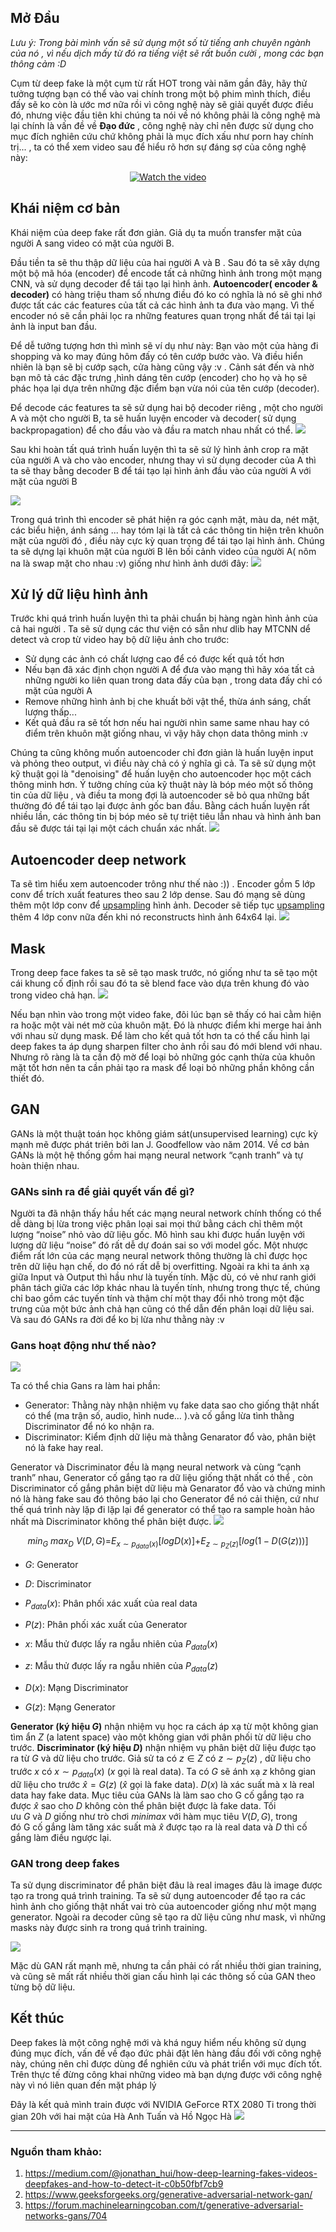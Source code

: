 ## Mở Đầu
*Lưu ý: Trong bài mình vấn sẽ sử dụng một số từ tiếng anh chuyên ngành của nó , vì nếu dịch mấy từ đó ra tiếng việt sẽ rất buồn cười , mong các bạn thông cảm :D* 

Cụm từ deep fake là một cụm từ rất HOT trong vài năm gần đây, hãy thử tưởng tượng bạn có thể vào vai chính trong một bộ phim mình thích, điều đấy sẽ ko còn là ước mơ nữa rồi vì công nghệ này sẽ giải quyết được điều đó, nhưng việc đầu tiên khi chúng ta nói về nó không phải là công nghệ mà lại chính là vấn đề về **Đạo đức** , công nghệ này chỉ nên được sử dụng cho mục đích nghiên cứu chứ không phải là mục đích xấu như porn hay chính trị... , ta có thể xem video sau để hiểu rõ hơn sự đáng sợ của công nghệ này: 
<div align="center">

[![Watch the video](https://img.youtube.com/vi/knRGxj37AjM/hqdefault.jpg)](https://www.youtube.com/watch?time_continue=14&v=knRGxj37AjM)
    
</div>

## Khái niệm cơ bản

Khái niệm của deep fake rất đơn giản. Giả dụ ta muốn transfer mặt của người A sang video có mặt của người B.

Đầu tiền ta sẽ thu thập dữ liệu của hai người A và B . Sau đó ta sẽ xây dựng một bộ mã hóa (encoder) để encode tất cả những hình ảnh trong một mạng CNN, và sử dụng decoder để tái tạo lại hình ảnh.  **Autoencoder( encoder & decoder)** có hàng triệu tham số nhưng điều đó ko có nghĩa là nó sẽ ghi nhớ được tất các các features của tất cả các hình ảnh ta đưa vào mạng. Vì thế encoder nó sẽ cần phải lọc ra những features quan trọng nhất để tái tại lại ảnh là input ban đầu. 

Để dễ tưởng tượng hơn thì mình sẽ ví dụ như này: Bạn vào một của hàng đi shopping và ko may đúng hôm đấy có tên cướp bước vào. Và điều hiển nhiên là bạn sẽ bị cướp sạch, cửa hàng cũng vậy :v . Cảnh sát đến và nhờ bạn mô tả các đặc trưng ,hình dáng tên cướp (encoder)  cho họ và họ sẽ phác họa lại dựa trên những đặc điểm bạn vừa nói của tên cướp (decoder).  

Để decode các features ta sẽ sử dụng hai bộ decoder riêng , một cho người A và một cho người B, ta sẽ huấn luyện encoder và decoder( sử dụng backpropagation) để cho đầu vào và đầu ra match nhau nhất có thể.
![](https://images.viblo.asia/5692a806-018c-4f73-af36-284b85cfca29.jpeg)

Sau khi hoàn tất quá trình huấn luyện thì ta sẽ sử lý hình ảnh crop ra mặt của người A và cho vào encoder, nhưng thay vì sử dụng decoder của A thì ta sẽ thay bằng decoder B để tái tạo lại hình ảnh đầu vào của người A với mặt của người B 

![](https://images.viblo.asia/20df9988-01a8-4242-b762-718a260baf74.jpeg)

Trong quá trình thì encoder sẽ phát hiện ra góc cạnh mặt, màu da, nét mặt, các biểu hiện, ánh sáng ... hay tóm lại là tất cả các thông tin hiện trên khuôn mặt của người đó , điều này cực kỳ quan trọng để tái tạo lại hình ảnh. Chúng ta sẽ dựng lại khuôn mặt của người B lên bối cảnh video của người A( nôm na là swap mặt cho nhau :v) giống như hình ảnh dưới đây:
![](https://images.viblo.asia/5c6cb551-9b2d-471f-8236-05a0b2527c43.png)

## Xử lý dữ liệu hình ảnh

Trước khi quá trình huấn luyện thì ta phải chuẩn bị hàng ngàn hình ảnh của cả hai người . Ta sẽ sử dụng các thư viện có sẵn như dlib hay MTCNN dể detect và crop từ video hay bộ dữ liệu ảnh cho trước: 
* Sử dụng các ảnh có chất lượng cao để có được kết quả tốt hơn 
* Nếu bạn đã xác định chọn người A để đưa vào mạng thì hãy xóa tất cả những người ko liên quan trong data đấy của bạn , trong data đấy chỉ có mặt của người A 
* Remove những hình ảnh bị che khuất bởi vật thể, thừa ánh sáng, chất lượng thấp...
* Kết quả đầu ra sẽ tốt hơn nếu hai người nhìn same same nhau hay có điểm trên khuôn mặt giống nhau, vì vậy hãy chọn data thông minh :v 

Chúng ta cũng không muốn autoencoder chỉ đơn giản là huấn luyện input và phỏng theo output, vì điều này chả có ý nghĩa gì cả. Ta sẽ sử dụng một kỹ thuật gọi là "denoising" để huấn luyện cho autoencoder học một cách thông minh hơn. Ý tưởng chíng của kỹ thuật này là bóp méo một số thông tin của dữ liệu , và điều ta mong đợi là autoencoder sẽ bỏ qua những bất thường đó để tái tạo lại được ảnh gốc ban đầu. Bằng cách huấn luyện rất nhiều lần, các thông tin bị bóp méo sẽ tự triệt tiêu lẫn nhau và hình ảnh ban đầu sẽ được tái tại lại một cách chuẩn xác nhất.
![](https://images.viblo.asia/6b50e678-a828-4224-a527-9246adea1f41.jpeg)

## Autoencoder deep network

Ta sẽ tìm hiểu xem autoencoder trông như thế nào :)) . Encoder gồm 5 lớp conv để trích xuất features theo sau 2 lớp dense. Sau đó mạng sẽ dùng thêm một lớp conv để [upsampling](https://en.wikipedia.org/wiki/Upsampling) hình ảnh. Decoder sẽ tiếp tục [upsampling](https://en.wikipedia.org/wiki/Upsampling) thêm 4 lớp conv nữa đến khi nó reconstructs hình ảnh 64x64 lại.
![](https://images.viblo.asia/260445cf-c30d-4f13-9390-7520bf1bb851.png)


## Mask 

Trong deep face fakes ta sẽ sẽ tạo mask trước, nó giống như ta sẽ tạo một cái khung cố định rồi sau đó ta sẽ blend face vào dựa trên khung đó vào trong video chả hạn. 
![](https://images.viblo.asia/29567f06-0b5b-40fd-a9b6-58326a6edcad.jpeg)

Nếu bạn nhìn vào trong một video fake, đôi lúc bạn sẽ thấy có hai cằm hiện ra hoặc một vài nét mờ của khuôn mặt. Đó là nhược điểm khi merge hai ảnh với nhau sử dụng mask. Để làm cho kết quả tốt hơn ta có thể cấu hình lại deep fakes ta áp dụng sharpen filter cho ảnh rồi sau đó mới blend với nhau. Nhưng rõ ràng là ta cần độ mờ để loại bỏ những góc cạnh thừa của khuôn mặt tốt hơn nên ta cần phải tạo ra mask để loại bỏ những phần không cần thiết đó. 

## GAN 
GANs là một thuật toán học không giám sát(unsupervised learning) cực kỳ mạnh mẽ được phát triên bởi Ian J. Goodfellow vào năm 2014. Về cơ bản GANs là một hệ thống gồm hai mạng neural network “cạnh tranh” và tự hoàn thiện nhau.

### GANs sinh ra để giải quyết vấn đề gì?
Người ta đã nhận thấy hầu hết các mạng neural network chính thống có thể dễ dàng bị lừa trong việc phân loại sai mọi thứ bằng cách chỉ thêm một lượng “noise” nhỏ vào dữ liệu gốc. Mô hình sau khi được huấn luyện với lượng dữ liệu “noise” đó rất  dễ dự đoán sai so với model gốc. Một nhược điểm rất lớn của các mạng neural network thông thường là chỉ được học trên dữ liệu hạn chế, do đó nó rất dễ bị overfitting. Ngoài ra khi ta ánh xạ giữa Input và Output thì hầu như là tuyến tính. Mặc dù, có vẻ như ranh giới phân tách giữa các lớp khác nhau là tuyến tính, nhưng trong thực tế, chúng chỉ bao gồm các tuyến tính và thậm chí một thay đổi nhỏ trong một đặc trưng của một bức ảnh chả hạn cũng có thể dẫn đến phân loại dữ liệu sai. Và sau đó GANs ra đời để ko bị lừa như thằng này :v 

### Gans hoạt động như thế nào?
![](https://images.viblo.asia/6ff73973-282c-431d-9990-40f7a0566f52.jpg)

Ta có thể chia Gans ra làm hai phần:
* Generator: Thằng này nhận nhiệm vụ fake data sao cho giống thật nhất có thể (ma trận số, audio, hình nude… ).và cố gắng lừa tình thằng Discriminator để nó ko nhận ra. 
* Discriminator: Kiểm định dữ liệu mà thằng Genarator đổ vào, phân biệt nó là fake hay real.

Generator và Discriminator đều là mạng neural network và cùng “cạnh tranh” nhau, Generator cố gắng tạo ra dữ liệu giống thật nhất có thể , còn Discriminator cố gắng phân biệt dữ liệu mà Genarator đổ vào và chứng minh nó là hàng fake sau đó thông báo lại cho Generator để nó cải thiện, cứ như thế quá trình này lặp đi lặp lại để generator có thể tạo ra sample hoàn hảo nhất mà Discriminator không thể phân biệt được.
![](https://images.viblo.asia/ff8fd572-068e-49c0-976d-c0119212f9de.png)


$${\text{$min_G$ $max_D$ $V(D,G)$=$E_{x∼p_{data}(x)}$$[logD(x)]$+$E_{z∼p_Z(z)}$$[log(1 - D(G(z)))]$}}$$

* $G$: Generator

* $D$: Discriminator

* $P_{data}(x)$: Phân phối xác xuất của real data

* $P(z)$: Phân phối xác xuất của Generator 

* $x$: Mẫu thử được lấy ra ngẫu nhiên của $P_{data}(x)$

* $z$: Mẫu thử được lấy ra ngẫu nhiên của $P_{data}(z)$

* $D(x)$: Mạng Discriminator

* $G(z)$: Mạng Generator

**Generator (ký hiệu $G$)** nhận nhiệm vụ học ra cách áp xạ từ một không gian tìm ẩn $Z$ (a latent space) vào một không gian với phân phối từ dữ liệu cho trước. **Discriminator (ký hiệu $D$)** nhận nhiệm vụ phân biệt dữ liệu được tạo ra từ $G$ và dữ liệu cho trước. 
Giả sử ta có $z ∈ Z$ có $z∼ p_{Z}(z)$  , dữ liệu cho trước $x$ có $x∼p_{data}(x)$ ($x$ gọi là real data). Ta có $G$ sẽ ánh xạ $z$ không gian dữ liệu cho trước $\hat{x}=G(z)$ ($\hat{x}$ gọi là fake data). $D(x)$ là xác suất mà x là real data hay fake data. Mục tiêu của GANs là làm sao cho G cố gắng tạo ra được $\hat{x}$ sao cho $D$ không còn thể phân biệt được là fake data. Tối ưu $G$ và $D$ giống như trò chơi *minimax* với hàm mục tiêu $V(D,G)$, trong đó G cố gắng làm tăng xác suất mà $\hat{x}$ được tạo ra là real data và $D$ thì cố gắng làm điều ngược lại.


 

### GAN trong deep fakes

Ta sử dụng discriminator để phân biệt đâu là real images đâu là image được tạo ra trong quá trình training. Ta sẽ sử dụng autoencoder để tạo ra các hình ảnh cho giống thật nhất vai trò của autoencoder giống như một mạng generator.
Ngoài ra decoder cũng sẽ tạo ra dữ liệu cũng như mask, vì những masks này được sinh ra trong quá trình training.

![](https://images.viblo.asia/baf0a56d-2767-4938-8c4e-ff443d43a9d8.jpeg)

Mặc dù GAN rất mạnh mẽ, nhưng ta cần phải có rất nhiều thời gian training, và cũng sẽ mất rất nhiều thời gian cấu hình lại các thông số của GAN theo từng bộ dữ liệu.

## Kết thúc
Deep fakes là một công nghệ mới và khá nguy hiểm nếu không sử dụng đúng mục đích, vấn đề về đạo đức phải đặt lên hàng đầu đối với công nghệ này, chúng nên chỉ được dùng để nghiên cứu và phát triển với mục đích tốt. Trên thực tế đừng công khai những video mà bạn dựng được với công nghệ này vì nó liên quan đến mặt pháp lý

Đây là kết quả mình train được với NVIDIA GeForce RTX 2080 Ti trong thời gian 20h với hai mặt của Hà Anh Tuấn và Hồ Ngọc Hà
![](https://images.viblo.asia/df3efb92-9fa3-47c1-9289-eacf54fe3c19.png)



-----

### Nguồn tham khảo: 
1. https://medium.com/@jonathan_hui/how-deep-learning-fakes-videos-deepfakes-and-how-to-detect-it-c0b50fbf7cb9
2. https://www.geeksforgeeks.org/generative-adversarial-network-gan/
3. https://forum.machinelearningcoban.com/t/generative-adversarial-networks-gans/704